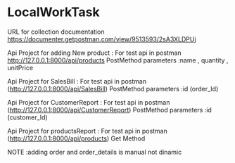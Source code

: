 # LocalWorkTask

URL for collection documentation
https://documenter.getpostman.com/view/9513593/2sA3XLDPUj


Api Project for adding New product :
  For test api in postman  http://127.0.0.1:8000/api/products  PostMethod
  parameters :name , quantity , unitPrice

Api Project for SalesBill :
  For test api in postman  (http://127.0.0.1:8000/api/SalesBill) PostMethod
  parameters :id (order_Id)

Api Project for CustomerReport :
  For test api in postman  (http://127.0.0.1:8000/api/CustomerReport) PostMethod
  parameters :id (customer_Id)

  Api Project for productsReport :
  For test api in postman  (http://127.0.0.1:8000/api/products) Get Method

NOTE :adding order and order_details is manual not dinamic
